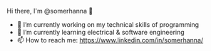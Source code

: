 Hi there, I'm @somerhanna 👋
- 🔭 I’m currently working on my technical skills of programming
- 🌱 I’m currently learning electrical & software engineering
- 📫 How to reach me: https://www.linkedin.com/in/somerhanna/
